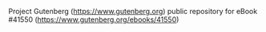 Project Gutenberg (https://www.gutenberg.org) public repository for eBook #41550 (https://www.gutenberg.org/ebooks/41550)

